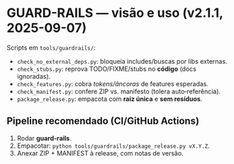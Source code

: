 # GUARD-RAILS — visão e uso (v2.1.1, 2025-09-07)

Scripts em `tools/guardrails/`:
- `check_no_external_deps.py`: bloqueia includes/buscas por libs externas.
- `check_stubs.py`: reprova TODO/FIXME/stubs no **código** (docs ignoradas).
- `check_features.py`: cobra *tokens/âncoras* de features esperadas.
- `check_manifest.py`: confere ZIP vs. manifesto (tolera auto‑referência).
- `package_release.py`: empacota com **raiz única** e **sem resíduos**.

## Pipeline recomendado (CI/GitHub Actions)
1) Rodar **guard‑rails**.  
2) Empacotar: `python tools/guardrails/package_release.py vX.Y.Z`.  
3) Anexar ZIP + MANIFEST à release, com notas de versão.

